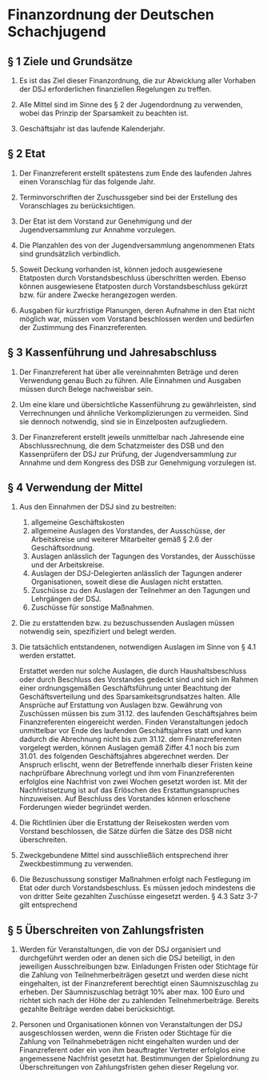 # Finanzordnung der Deutschen Schachjugend

## § 1 Ziele und Grundsätze

1.  Es ist das Ziel dieser Finanzordnung, die zur Abwicklung aller Vorhaben der DSJ erforderlichen finanziellen Regelungen zu treffen.

1.  Alle Mittel sind im Sinne des § 2 der Jugendordnung zu verwenden, wobei das Prinzip der Sparsamkeit zu beachten ist.

1.  Geschäftsjahr ist das laufende Kalenderjahr.


## § 2 Etat

1.  Der Finanzreferent erstellt spätestens zum Ende des laufenden Jahres einen Voranschlag für das folgende Jahr.

1.  Terminvorschriften der Zuschussgeber sind bei der Erstellung des Voranschlages zu berücksichtigen.

1.  Der Etat ist dem Vorstand zur Genehmigung und der Jugendversammlung zur Annahme vorzulegen.

1.  Die Planzahlen des von der Jugendversammlung angenommenen Etats sind grundsätzlich verbindlich.

1.  Soweit Deckung vorhanden ist, können jedoch ausgewiesene Etatposten durch Vorstandsbeschluss überschritten werden. Ebenso können ausgewiesene Etatposten durch Vorstandsbeschluss gekürzt bzw. für andere Zwecke herangezogen werden.

1.  Ausgaben für kurzfristige Planungen, deren Aufnahme in den Etat nicht möglich war, müssen vom Vorstand beschlossen werden und bedürfen der Zustimmung des Finanzreferenten.


## § 3 Kassenführung und Jahresabschluss

1.  Der Finanzreferent hat über alle vereinnahmten Beträge und deren Verwendung genau Buch zu führen. Alle Einnahmen und Ausgaben müssen durch Belege nachweisbar sein.

1.  Um eine klare und übersichtliche Kassenführung zu gewährleisten, sind Verrechnungen und ähnliche Verkomplizierungen zu vermeiden. Sind sie dennoch notwendig, sind sie in Einzelposten aufzugliedern.

1.  Der Finanzreferent erstellt jeweils unmittelbar nach Jahresende eine Abschlussrechnung, die dem Schatzmeister des DSB und den Kassenprüfern der DSJ zur Prüfung, der Jugendversammlung zur Annahme und dem Kongress des DSB zur Genehmigung vorzulegen ist.


## § 4 Verwendung der Mittel

1.  Aus den Einnahmen der DSJ sind zu bestreiten:
    1.  allgemeine Geschäftskosten
    1.  allgemeine Auslagen des Vorstandes, der Ausschüsse, der Arbeitskreise und weiterer Mitarbeiter gemäß § 2.6 der Geschäftsordnung.
    1.  Auslagen anlässlich der Tagungen des Vorstandes, der Ausschüsse und der Arbeitskreise.
    1.  Auslagen der DSJ-Delegierten anlässlich der Tagungen anderer Organisationen, soweit diese die Auslagen nicht erstatten.
    1.  Zuschüsse zu den Auslagen der Teilnehmer an den Tagungen und Lehrgängen der DSJ.
    1.  Zuschüsse für sonstige Maßnahmen.

1.  Die zu erstattenden bzw. zu bezuschussenden Auslagen müssen notwendig sein, spezifiziert und belegt werden.

1.  Die tatsächlich entstandenen, notwendigen Auslagen im Sinne von § 4.1 werden erstattet.

    Erstattet werden nur solche Auslagen, die durch Haushaltsbeschluss oder durch Beschluss des Vorstandes gedeckt sind und sich im Rahmen einer ordnungsgemäßen Geschäftsführung unter Beachtung der Geschäftsverteilung und des Sparsamkeitsgrundsatzes halten. Alle Ansprüche auf Erstattung von Auslagen bzw. Gewährung von Zuschüssen müssen bis zum 31.12. des laufenden Geschäftsjahres beim Finanzreferenten eingereicht werden. Finden Veranstaltungen jedoch unmittelbar vor Ende des laufenden Geschäftsjahres statt und kann dadurch die Abrechnung nicht bis zum 31.12. dem Finanzreferenten vorgelegt werden, können Auslagen gemäß Ziffer 4.1 noch bis zum 31.01. des folgenden Geschäftsjahres abgerechnet werden. Der Anspruch erlischt, wenn der Betreffende innerhalb dieser Fristen keine nachprüfbare Abrechnung vorlegt und ihm vom Finanzreferenten erfolglos eine Nachfrist von zwei Wochen gesetzt worden ist. Mit der Nachfristsetzung ist auf das Erlöschen des Erstattungsanspruches hinzuweisen. Auf Beschluss des Vorstandes können erloschene Forderungen wieder begründet werden.

1.  Die Richtlinien über die Erstattung der Reisekosten werden vom Vorstand beschlossen, die Sätze dürfen die Sätze des DSB nicht überschreiten.

1.  Zweckgebundene Mittel sind ausschließlich entsprechend ihrer Zweckbestimmung zu verwenden.

1.  Die Bezuschussung sonstiger Maßnahmen erfolgt nach Festlegung im Etat oder durch Vorstandsbeschluss. Es müssen jedoch mindestens die von dritter Seite gezahlten Zuschüsse eingesetzt werden. § 4.3 Satz 3-7 gilt entsprechend


## § 5 Überschreiten von Zahlungsfristen

1.  Werden für Veranstaltungen, die von der DSJ organisiert und durchgeführt werden oder an denen sich die DSJ beteiligt, in den jeweiligen Ausschreibungen bzw. Einladungen Fristen oder Stichtage für die Zahlung von Teilnehmerbeiträgen gesetzt und werden diese nicht eingehalten, ist der Finanzreferent berechtigt einen Säumniszuschlag zu erheben. Der Säumniszuschlag beträgt 10% aber max. 100 Euro und richtet sich nach der Höhe der zu zahlenden Teilnehmerbeiträge. Bereits gezahlte Beiträge werden dabei berücksichtigt.

1.  Personen und Organisationen können von Veranstaltungen der DSJ ausgeschlossen werden, wenn die Fristen oder Stichtage für die Zahlung von Teilnahmebeträgen nicht eingehalten wurden und der Finanzreferent oder ein von ihm beauftragter Vertreter erfolglos eine angemessene Nachfrist gesetzt hat. Bestimmungen der Spielordnung zu Überschreitungen von Zahlungsfristen gehen dieser Regelung vor.
